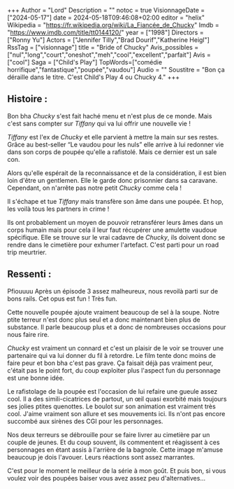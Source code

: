 +++
Author = "Lord"
Description = ""
notoc = true
VisionnageDate = ["2024-05-17"]
date = 2024-05-18T09:46:08+02:00
editor = "helix"
Wikipedia = "https://fr.wikipedia.org/wiki/La_Fiancée_de_Chucky"
Imdb = "https://www.imdb.com/title/tt0144120/"
year = ["1998"]
Directors = ["Ronny Yu"]
Actors = ["Jennifer Tilly","Brad Dourif","Katherine Heigl"]
RssTag = ["visionnage"]
title = "Bride of Chucky"
Avis_possibles = ["nul","long","court","oneshot","meh","cool","excellent","parfait"]
Avis = ["cool"] 
Saga = ["Child's Play"]
TopWords=["comédie horrifique","fantastique","poupée","vaudou"]
Audio = ""
Soustitre = "Bon ça déraille dans le titre. C'est Child's Play 4 ou Chucky 4."
+++
## Histoire : 
Bon bha *Chucky* s'est fait haché menu et n'est plus de ce monde.
Mais c'est sans compter sur *Tiffany* qui va lui offrir une nouvelle vie !

*Tiffany* est l'ex de *Chucky* et elle parvient à mettre la main sur ses restes.
Grâce au best-seller “Le vaudou pour les nuls” elle arrive à lui redonner vie dans son corps de poupée qu'elle a rafistolé.
Mais ce dernier est un sale con.

Alors qu'elle espérait de la reconnaissance et de la considération, il est bien loin d'être un gentlemen.
Elle le garde donc prisonnier dans sa caravane.
Cependant, on n'arrête pas notre petit *Chucky* comme cela !

Il s'échape et tue *Tiffany* mais transfère son âme dans une poupée.
Et hop, les voilà tous les partners in crime !

Ils ont probablement un moyen de pouvoir retransférer leurs âmes dans un corps humain mais pour cela il leur faut récupérer une amulette vaudoue spécifique.
Elle se trouve sur le vrai cadavre de *Chucky*, ils doivent donc se rendre dans le cimetière pour exhumer l'artefact.
C'est parti pour un road trip meurtrier.

## Ressenti :
Pfiouuuu
Après un épisode 3 assez malheureux, nous revoilà parti sur de bons rails.
Cet opus est fun !
Très fun.

Cette nouvelle poupée ajoute vraiment beaucoup de sel à la soupe.
Notre ptite terreur n'est donc plus seul et a donc maintenant bien plus de substance.
Il parle beaucoup plus et a donc de nombreuses occasions pour nous faire rire.

*Chucky* est vraiment un connard et c'est un plaisir de le voir se trouver une partenaire qui va lui donner du fil à retordre.
Le film tente donc moins de faire peur et bon bha c'est pas grave.
Ça faisait déjà pas vraiment peur, c'était pas le point fort, du coup exploiter plus l'aspect fun du personnage est une bonne idée.

Le rafistolage de la poupée est l'occasion de lui refaire une gueule assez cool.
Il a des simili-cicatrices de partout, un œil quasi exorbité mais toujours ses jolies ptites quenottes.
Le boulot sur son animation est vraiment très cool.
J'aime vraiment son allure et ses mouvements ici.
Ils n'ont pas encore succombé aux sirènes des CGI pour les personnages.

Nos deux terreurs se débrouille pour se faire livrer au cimetière par un couple de jeunes.
Et du coup souvent, ils commentent et réagissent à ces personnages en étant assis à l'arrière de la bagnole.
Cette image m'amuse beaucoup je dois l'avouer.
Leurs réactions sont assez marrantes.

C'est pour le moment le meilleur de la série à mon goût.
Et puis bon, si vous voulez voir des poupées baiser vous avez assez peu d'alternatives…
